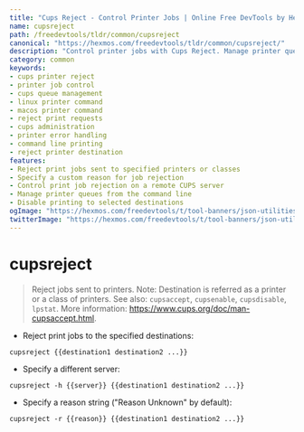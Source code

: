 ```yaml
---
title: "Cups Reject - Control Printer Jobs | Online Free DevTools by Hexmos"
name: cupsreject
path: /freedevtools/tldr/common/cupsreject
canonical: "https://hexmos.com/freedevtools/tldr/common/cupsreject/"
description: "Control printer jobs with Cups Reject. Manage printer queues, reject print requests, and specify rejection reasons. Free online tool, no registration required."
category: common
keywords:
- cups printer reject
- printer job control
- cups queue management
- linux printer command
- macos printer command
- reject print requests
- cups administration
- printer error handling
- command line printing
- reject printer destination
features:
- Reject print jobs sent to specified printers or classes
- Specify a custom reason for job rejection
- Control print job rejection on a remote CUPS server
- Manage printer queues from the command line
- Disable printing to selected destinations
ogImage: "https://hexmos.com/freedevtools/t/tool-banners/json-utilities-banner.png"
twitterImage: "https://hexmos.com/freedevtools/t/tool-banners/json-utilities-banner.png"
---
```


# cupsreject

> Reject jobs sent to printers.
> Note: Destination is referred as a printer or a class of printers.
> See also: `cupsaccept`, `cupsenable`, `cupsdisable`, `lpstat`.
> More information: <https://www.cups.org/doc/man-cupsaccept.html>.

- Reject print jobs to the specified destinations:

`cupsreject {{destination1 destination2 ...}}`

- Specify a different server:

`cupsreject -h {{server}} {{destination1 destination2 ...}}`

- Specify a reason string ("Reason Unknown" by default):

`cupsreject -r {{reason}} {{destination1 destination2 ...}}`
